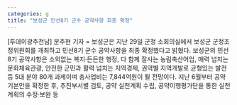 ```yaml
---
categories: g
title: "보성군 민선8기 군수 공약사항 최종 확정"
---
```

[투데이광주전남] 문주현 기자 = 보성군은 지난 29일 군청 소회의실에서 보성군 군정조정위원회를 개최하고 민선8기 군수 공약사항을 최종 확정했다고 밝혔다. 보성군의 민선8기 공약사항은 소외없는 복지·든든한 행정, 다 함께 잘사는 농림축산어업, 매력 넘치는 문화체육관광, 안전한 군민과 활력 넘치는 지역경제, 권역별 지역개발로 균형있는 발전 등 5대 분야 80개 과제이며 총사업비는 7,844억원이 될 전망이다. 지난 6월부터 공약 기본안을 확정한 후, 추진부서별 검토, 공약 실천계획 수립, 공약이행평가단을 통한 실천계획의 수정·보완 등